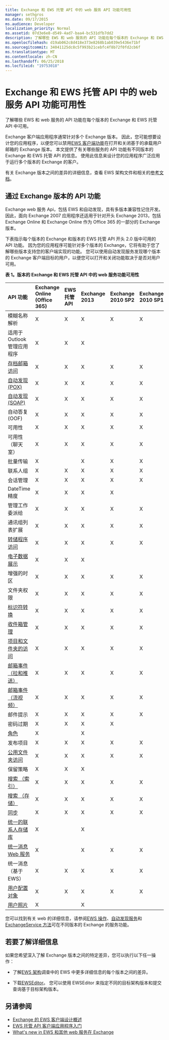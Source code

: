 ```yaml
---
title: Exchange 和 EWS 托管 API 中的 web 服务 API 功能可用性
manager: sethgros
ms.date: 09/17/2015
ms.audience: Developer
localization_priority: Normal
ms.assetid: 07d3e6e8-d549-4ad7-baa4-bc531dfb7dd2
description: 了解哪些 EWS 和 web 服务的 API 功能在每个版本的 Exchange 和 EWS 托管 API 中可用。
ms.openlocfilehash: d19ab062c8d418e373e8268b1ab039e5436e71bf
ms.sourcegitcommit: 34041125dc8c5f993b21cebfc4f8b72f0fd2cb6f
ms.translationtype: MT
ms.contentlocale: zh-CN
ms.lasthandoff: 06/25/2018
ms.locfileid: "19753018"
---
```

# <a name="web-service-api-feature-availability-in-exchange-and-the-ews-managed-api"></a>Exchange 和 EWS 托管 API 中的 web 服务 API 功能可用性

了解哪些 EWS 和 web 服务的 API 功能在每个版本的 Exchange 和 EWS 托管 API 中可用。
  
Exchange 客户端应用程序通常针对多个 Exchange 版本。 因此，您可能想要设计您的应用程序，以便您可以禁用[EWS 客户端功能](ews-client-design-overview-for-exchange.md#EWSFeatures)在打开和关闭基于的承载用户邮箱的 Exchange 版本。 本文提供了有关哪些服务的 API 功能有不同版本的 Exchange 和 EWS 托管 API 的信息。 使用此信息来设计您的应用程序广泛应用于运行多个版本的 Exchange 的客户。 
  
有关 Exchange 版本之间的差异的详细信息，查看 EWS 架构文件和相关的[参考文档](http://msdn.microsoft.com/library/6c969133-6036-448b-af39-a3caf9917e98%28Office.15%29.aspx)。
  
## <a name="api-features-by-exchange-version"></a>通过 Exchange 版本的 API 功能
<a name="bk_apifeatures"> </a>

Exchange web 服务 Api，包括 EWS 和自动发现，具有多版本兼容性记住开发。 因此，面向 Exchange 2007 应用程序还适用于针对开头 Exchange 2013，包括 Exchange Online 和 Exchange Online 作为 Office 365 的一部分的 Exchange 版本。 
  
下表指示每个版本的 Exchange 和版本的 EWS 托管 API 开头 2.0 版中可用的 API 功能。 因为您的应用程序可能针对多个版本的 Exchange，它将有助于您了解哪些版本支持您的客户端实现的功能。 您可以使用自动发现服务发现哪个版本的 Exchange 客户端目标的用户，以便您可以打开和关闭功能取决于是否对用户可用。
  
**表 1。版本的 Exchange 和 EWS 托管 API 中的 web 服务功能可用性**

|API 功能|Exchange Online (Office 365)|EWS 托管 API|Exchange 2013|Exchange 2010 SP2|Exchange 2010 SP1|Exchange 2010|Exchange 2007 SP1|Exchange 2007|
|:-----|:-----|:-----|:-----|:-----|:-----|:-----|:-----|:-----|
|模糊名称解析  <br/> |X  <br/> |X  <br/> |X  <br/> |X  <br/> |X  <br/> |X  <br/> |X  <br/> |X  <br/> |
|适用于 Outlook 管理应用程序  <br/> |X  <br/> |X  <br/> |X  <br/> ||||||
|[存档邮箱访问](archiving-in-ews-in-exchange.md) <br/> |X  <br/> |X  <br/> |X  <br/> |X  <br/> |X  <br/> ||||
|[自动发现 (POX)](autodiscover-for-exchange.md) <br/> |X  <br/> |X  <br/> |X  <br/> |X  <br/> |X  <br/> |X  <br/> |X  <br/> |X  <br/> |
|[自动发现 (SOAP)](autodiscover-for-exchange.md) <br/> |X  <br/> |X  <br/> |X  <br/> |X  <br/> |X  <br/> ||||
|自动答复 (OOF)  <br/> |X  <br/> |X  <br/> |X  <br/> |X  <br/> |X  <br/> |X  <br/> |X  <br/> |X  <br/> |
|可用性  <br/> |X  <br/> |X  <br/> |X  <br/> |X  <br/> |X  <br/> |X  <br/> |X  <br/> |X  <br/> |
|可用性 （聊天室）  <br/> |X  <br/> |X  <br/> |X  <br/> |X  <br/> |X  <br/> |X  <br/> |||
|批量传输  <br/> |X  <br/> ||X  <br/> |X  <br/> |X  <br/> ||||
|联系人组  <br/> |X  <br/> |X  <br/> |X  <br/> |X  <br/> |X  <br/> |X  <br/> |||
|会话管理  <br/> |X  <br/> |X  <br/> |X  <br/> |X  <br/> |X  <br/> ||||
|DateTime 精度  <br/> |X  <br/> |X  <br/> |X  <br/> |X  <br/> |||||
|管理工作委派给  <br/> |X  <br/> |X  <br/> |X  <br/> |X  <br/> |X  <br/> |X  <br/> |X  <br/> ||
|通讯组列表扩展  <br/> |X  <br/> |X  <br/> |X  <br/> |X  <br/> |X  <br/> |X  <br/> |X  <br/> |X  <br/> |
|[转储程序访问](deleting-items-by-using-ews-in-exchange.md) <br/> |X  <br/> |X  <br/> |X  <br/> |X  <br/> |X  <br/> |X  <br/> |||
|[电子数据展示](ediscovery-in-ews-in-exchange.md) <br/> |X  <br/> |X  <br/> |X  <br/> ||||||
|增强的时区  <br/> |X  <br/> |X  <br/> |X  <br/> |X  <br/> |X  <br/> |X  <br/> |||
|文件夹权限  <br/> |X  <br/> |X  <br/> |X  <br/> |X  <br/> |X  <br/> |X  <br/> |X  <br/> ||
|[标识符转换](ews-identifiers-in-exchange.md) <br/> |X  <br/> |X  <br/> |X  <br/> |X  <br/> |X  <br/> |X  <br/> |X  <br/> ||
|[收件箱管理](inbox-management-and-ews-in-exchange.md) <br/> |X  <br/> |X  <br/> |X  <br/> |X  <br/> |X  <br/> ||||
|[项目和文件夹的访问](folders-and-items-in-ews-in-exchange.md) <br/> |X  <br/> |X  <br/> |X  <br/> |X  <br/> |X  <br/> |X  <br/> |X  <br/> |X  <br/> |
|[邮箱事件 （拉和推送）](notification-subscriptions-mailbox-events-and-ews-in-exchange.md) <br/> |X  <br/> |X  <br/> |X  <br/> |X  <br/> |X  <br/> |X  <br/> |X  <br/> |X  <br/> |
|[邮箱事件 （流视频）](notification-subscriptions-mailbox-events-and-ews-in-exchange.md) <br/> |X  <br/> |X  <br/> |X  <br/> |X  <br/> |X  <br/> ||||
|邮件提示  <br/> |X  <br/> |X  <br/> |X  <br/> |X  <br/> |X  <br/> ||||
|密码过期  <br/> |X  <br/> |X  <br/> |X  <br/> |X  <br/> |||||
|[角色](people-and-contacts-in-ews-in-exchange.md) <br/> |X  <br/> ||X  <br/> ||||||
|发布项目  <br/> |X  <br/> |X  <br/> |X  <br/> |X  <br/> |X  <br/> |X  <br/> |X  <br/> ||
|[公用文件夹访问](public-folder-access-with-ews-in-exchange.md) <br/> |X  <br/> |X  <br/> |X  <br/> |X  <br/> |X  <br/> |X  <br/> |X  <br/> ||
|保留策略  <br/> |X  <br/> |X  <br/> |X  <br/> ||||||
|[搜索 （索引）](search-and-ews-in-exchange.md) <br/> |X  <br/> |X  <br/> |X  <br/> |X  <br/> |X  <br/> |X  <br/> |||
|[搜索 （存储）](search-and-ews-in-exchange.md) <br/> |X  <br/> |X  <br/> |X  <br/> |X  <br/> |X  <br/> |X  <br/> |X  <br/> |X  <br/> |
|[同步](mailbox-synchronization-and-ews-in-exchange.md) <br/> |X  <br/> |X  <br/> |X  <br/> |X  <br/> |X  <br/> |X  <br/> |X  <br/> |X  <br/> |
|[统一的联系人存储库](people-and-contacts-in-ews-in-exchange.md) <br/> |X  <br/> ||X  <br/> ||||||
|[统一消息 Web 服务](http://msdn.microsoft.com/library/83afea8a-c716-41df-9eb2-e1000357afb6%28Office.15%29.aspx) <br/> |X  <br/> ||X  <br/> |X  <br/> |X  <br/> |X  <br/> |X  <br/> |X  <br/> |
|统一消息 （基于 EWS）  <br/> |X  <br/> |X  <br/> |X  <br/> |X  <br/> |X  <br/> |X  <br/> |||
|[用户配置对象](persistent-application-settings-in-ews-in-exchange.md) <br/> |X  <br/> |X  <br/> |X  <br/> |X  <br/> |X  <br/> |X  <br/> |||
|[用户照片](how-to-get-user-photos-by-using-ews-in-exchange.md) <br/> |X  <br/> ||X  <br/> ||||||
   
您可以找到有关 web 的详细信息，请参阅[EWS 操作](http://msdn.microsoft.com/library/cf6fd871-9a65-4f34-8557-c8c71dd7ce09%28Office.15%29.aspx)、[自动发现服务](http://msdn.microsoft.com/library/a01124a8-a8cf-4b80-8625-d7ee05690bca%28Office.15%29.aspx)和[ExchangeService 方法](http://msdn.microsoft.com/en-us/library/office/microsoft.exchange.webservices.data.exchangeservice_methods%28v=exchg.80%29.aspx)可在不同版本的 Exchange 的服务功能。
  
## <a name="to-learn-more"></a>若要了解详细信息
<a name="bk_apifeatures"> </a>

如果您希望深入了解 Exchange 版本之间的特定差异，您可以执行以下任一操作：
  
- 了解[EWS 架构](http://msdn.microsoft.com/library/6c969133-6036-448b-af39-a3caf9917e98%28Office.15%29.aspx)调查中的 EWS 中更多详细信息的每个版本之间的差异。 
    
- 下载[EWSEditor](http://ewseditor.codeplex.com/)。 您可以使用 EWSEditor 来指定不同的目标架构版本和提交查询基于目标架构版本。
    
## <a name="see-also"></a>另请参阅

- [Exchange 的 EWS 客户端设计概述](ews-client-design-overview-for-exchange.md)   
- [EWS 托管 API 客户端应用程序入门](get-started-with-ews-managed-api-client-applications.md) 
- [What's new in EWS 和其他 web 服务在 Exchange](whats-new-in-ews-and-other-web-services-in-exchange.md)
    

